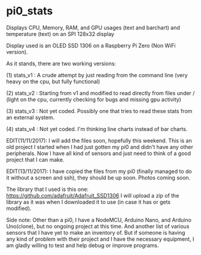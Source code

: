 # pi0_stats
Displays CPU, Memory, RAM, and GPU usages (text and barchart) and temperature (text) on an SPI 128x32 display

Display used is an OLED SSD 1306 on a Raspberry Pi Zero (Non WiFi version).

As it stands, there are two working versions:

(1) stats_v1 : A crude attempt by just reading from the command line (very heavy on the cpu, but fully functional)

(2) stats_v2 : Starting from v1 and modified to read directly from files under / (light on the cpu, currently checking for bugs and missing gpu activity)

(3) stats_v3 : Not yet coded. Possibly one that tries to read these stats from an external system.

(4) stats_v4 : Not yet coded. I'm thinking line charts instead of bar charts.

EDIT(11/11/2017): I will add the files soon, hopefully this weekend. This is an old project I started when I had just gotten my pi0 and didn't have any other peripherals. Now I have all kind of sensors and just need to think of a good project that I can make.

EDIT(13/11/2017): I have copied the files from my pi0 (finally managed to do it without a screen and ssh), they should be up soon. Photos coming soon.

The library that I used is this one:
https://github.com/adafruit/Adafruit_SSD1306
I will upload a zip of the library as it was when I downloaded it to use (in case it has or gets modified).


Side note: Other than a pi0, I have a NodeMCU, Arduino Nano, and Arduino Uno(clone), but no ongoing project at this time. And another list of various sensors that I have yet to make an inventory of. But if someone is having any kind of problem with their project and I have the necessary equipment, I am gladly willing to test and help debug or improve programs.

